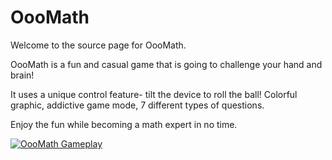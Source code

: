 # OooMath
Welcome to the source page for OooMath. 

OooMath is a fun and casual game that is going to challenge your hand and brain! 

It uses a unique control feature- tilt the device to roll the ball! Colorful graphic, addictive game mode, 7 different types of questions. 

Enjoy the fun while becoming a math expert in no time.

[![OooMath Gameplay](http://img.youtube.com/vi/ZriXqWGKep8/0.jpg)](http://www.youtube.com/watch?v=ZriXqWGKep8 "OooMath Gameplay")



